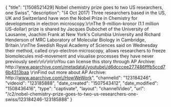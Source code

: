 {
    "title": "[1508521429] Nobel chemistry prize goes to two US researchers, one Swiss",
    "description": "(4 Oct 2017) Three researchers based in the US, UK and Switzerland have won the Nobel Prize in Chemistry for developments in electron microscopy.\r\nThe 9-million-kronor (1.1 million US-dollar) prize is shared by Jacques Dubochet of the University of Lausanne, Joachim Frank at New York's Columbia University and Richard Henderson of MRC Laboratory of Molecular Biology in Cambridge, Britain.\r\nThe Swedish Royal Academy of Sciences said on Wednesday their method, called cryo-electron microscopy, allows researchers to freeze biomolecules mid-movement and visualise processes they have never previously see\r\n\r\n\r\nYou can license this story through AP Archive: http:\/\/www.aparchive.com\/metadata\/youtube\/d6dcccee277486fffb5ccd76b4313baa \r\nFind out more about AP Archive: http:\/\/www.aparchive.com\/HowWeWork",
    "channelid": "123184246",
    "videoid": "123185888",
    "date_created": "1507543412",
    "date_modified": "1508436416",
    "type": "captivate",
    "layout": "channelVideo",
    "url": "\/c2\/nobel-chemistry-prize-goes-to-two-us-researchers-one-swiss\/123184246-123185888"
}